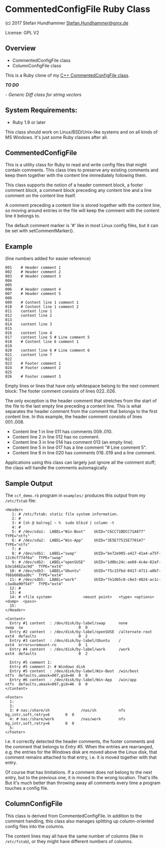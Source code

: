 # CommentedConfigFile Ruby Class

(c) 2017 Stefan Hundhammer <Stefan.Hundhammer@gmx.de>

License: GPL V2

## Overview

- CommentedConfigFile class
- ColumnConfigFile class

This is a Ruby clone of my 
[C++ CommentedConfigFile class](https://github.com/shundhammer/commented-config-file).

**_TO DO_**

_- Generic Diff class for string vectors_



## System Requirements:

- Ruby 1.9 or later

This class should work on Linux/BSD/Unix-like systems and on all kinds of MS
Windows. It's just some Ruby classes after all.


## CommentedConfigFile

This is a utility class for Ruby to read and write config files that might
contain comments.  This class tries to preserve any existing comments and keep
them together with the content line immediately following them.

This class supports the notion of a header comment block, a footer comment
block, a comment block preceding any content line and a line comment on the
content line itself.

A comment preceding a content line is stored together with the content line,
so moving around entries in the file will keep the comment with the content
line it belongs to.

The default comment marker is '#' like in most Linux config files, but it
can be set with setCommentMarker().

## Example

(line numbers added for easier reference)

    001	   # Header comment 1
    002	   # Header comment 2
    003	   # Header comment 3
    004
    005
    006	   # Header comment 4
    007	   # Header comment 5
    008
    009	   # Content line 1 comment 1
    010	   # Content line 1 comment 2
    011	   content line 1
    012	   content line 2
    013
    014	   content line 3
    015
    016	   content line 4
    017	   content line 5 # Line comment 5
    018	   # Content line 6 comment 1
    019
    020	   content line 6 # Line comment 6
    021	   content line 7
    022
    023	   # Footer comment 1
    024	   # Footer comment 2
    025
    026	   # Footer comment 3


Empty lines or lines that have only whitespace belong to the next comment
block: The footer comment consists of lines 022..026.

The only exception is the header comment that stretches from the start of
the file to the last empty line preceding a content line. This is what
separates the header comment from the comment that belongs to the first
content line. In this example, the header comment consists of lines
001..008.

- Content line 1 in line 011 has comments 009..010.
- Content line 2 in line 012 has no comment.
- Content line 3 in line 014 has comment 013 (an empty line).
- Content line 5 in line 017 has a line comment "# Line comment 5".
- Content line 6 in line 020 has comments 018..019 and a line comment.

Applications using this class can largely just ignore all the comment stuff;
the class will handle the comments automagically.




## Sample Output

The `ccf_demo.rb` program in `examples/` produces this output from my `/etc/fstab` file:

    <Header>
       1: # /etc/fstab: static file system information.
       2: #
       3: # [sh @ balrog] ~ %  sudo blkid | column -t
       4: #
       5: # /dev/sda1:  LABEL="Win-Boot"    UUID="C6CC71BDCC71A877"                      TYPE="ntfs"
       6: # /dev/sda2:  LABEL="Win-App"     UUID="3E5E77515E770147"                      TYPE="ntfs"
       7: #
       8: # /dev/sdb1:  LABEL="swap"        UUID="be72e905-a417-41a4-a75f-12c0cf774f6a"  TYPE="swap"
       9: # /dev/sdb2:  LABEL="openSUSE"    UUID="1d0bc24c-ae68-4c4e-82af-b3e184b2ac9d"  TYPE="ext4"
      10: # /dev/sdb3:  LABEL="Ubuntu"      UUID="f5c15fbd-0417-4711-a0b7-f66b608bad0c"  TYPE="ext4"
      11: # /dev/sdb5:  LABEL="work"        UUID="7e1d65c8-c6e3-4824-ac1c-c3a4ba90f54f"  TYPE="ext4"
      12: #
      13: #
      14: # <file system>              <mount point>   <type> <options>         <dump>  <pass>
      15:
    </Header>

    <Content>
      Entry #1 content  : /dev/disk/by-label/swap      none             swap  sw                         0  0
      Entry #2 content  : /dev/disk/by-label/openSUSE  /alternate-root  ext4  defaults                   0  2
      Entry #3 content  : /dev/disk/by-label/Ubuntu    /                ext4  errors=remount-ro          0  1
      Entry #4 content  : /dev/disk/by-label/work      /work            ext4  defaults                   0  2

      Entry #5 comment 1:
      Entry #5 comment 2: # Windows disk
      Entry #5 content  : /dev/disk/by-label/Win-Boot  /win/boot        ntfs  defaults,umask=007,gid=46  0  0
      Entry #6 content  : /dev/disk/by-label/Win-App   /win/app         ntfs  defaults,umask=007,gid=46  0  0
    </Content>

    <Footer>
      1:
      2:
      3: # nas:/share/sh              /nas/sh          nfs   bg,intr,soft,retry=6       0  0
      4: # nas:/share/work            /nas/work        nfs   bg,intr,soft,retry=6       0  0
      5:
    </Footer>

I.e. it correctly detected the header comments, the footer comments and the
comment that belongs to _Entry #5_. When the entries are rearranged, e.g. the
entries for the Windows disk are moved above the Linux disk, that comment
remains attached to that entry, i.e. it is moved together with that entry.

Of course that has limitations. If a comment does not belong to the next entry,
but to the previous one, it is moved to the wrong location. That's life. But
it's much better than throwing away all comments every time a program touches a
config file.


## ColumnConfigFile

This class is derived from CommentedConfigFile. In addition to the comment
handling, this class also manages splitting up column-oriented config files
into the columns.

The content lines may all have the same number of columns (like in
`/etc/fstab`), or they might have different numbers of columns.

